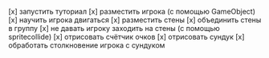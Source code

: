 [x] запустить туториал
[x] разместить игрока (с помощью GameObject)
[x] научить игрока двигаться
[x] разместить стены
[x] объединить стены в группу
[x] не давать игроку заходить на стены (с помощью spritecollide)
[x] отрисовать счётчик очков
[x] отрисовать сундук
[x] обработать столкновение игрока с сундуком
